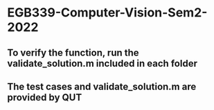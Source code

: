 # EGB339-Computer-Vision-Sem2-2022
## To verify the function, run the validate_solution.m included in each folder
## The test cases and validate_solution.m are provided by QUT
